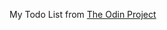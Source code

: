 My Todo List from [The Odin Project](https://www.theodinproject.com/courses/javascript/lessons/todo-list)